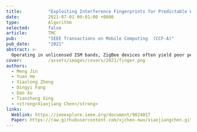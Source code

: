 ```yaml
---
title:          "Exploiting Interference Fingerprints for Predictable Wireless Concurrency"
date:           2021-07-01 00:01:00 +0800
type:           Algorithm
selected:       false
article:        TMC
pub:            "IEEE Transactions on Mobile Computing  (CCF-A)"
pub_date:       "2021"
abstract: >-
  Operating in unlicensed ISM bands, ZigBee devices often yield poor performance due to the interference from ever increasing wireless devices in the 2.4 GHz band. Our empirical results show that, a specific interference is likely to have different influence on different outbound links of a ZigBee sender, which indicates the chance of concurrent transmissions. Based on this insight, we propose Smoggy-Link, a practical protocol to exploit the potential concurrency for adaptive ZigBee transmissions under harsh interference. Smoggy-Link maintains an accurate link model to quantify and trace the relationship between interference and link qualities of the sender's outbound links. With such a link model, Smoggy-Link can translate low-cost interference information to the fine-grained spatiotemporal link state. The link information is further utilized for adaptive link selection and intelligent transmission schedule. We implement and evaluate a prototype of our approach with TinyOS and TelosB motes. The evaluation results show that Smoggy-Link has consistent improvements in both throughput and packet reception ratio under interference from various interferers. 
cover:          /assets/images/covers/2021/finger.png
authors:
  - Meng Jin
  - Yuan He
  - Xiaolong Zheng
  - Dingyi Fang
  - Dan Xu
  - Tianzhang Xing
  - <strong>Xiaojiang Chen</strong>
links:
  Weblink: https://ieeexplore.ieee.org/document/9024017
  Paper: https://raw.githubusercontent.com/xjchen-nwu/xiaojiangchen.github.io/main/paper/2021/Exploiting.pdf
---
```


